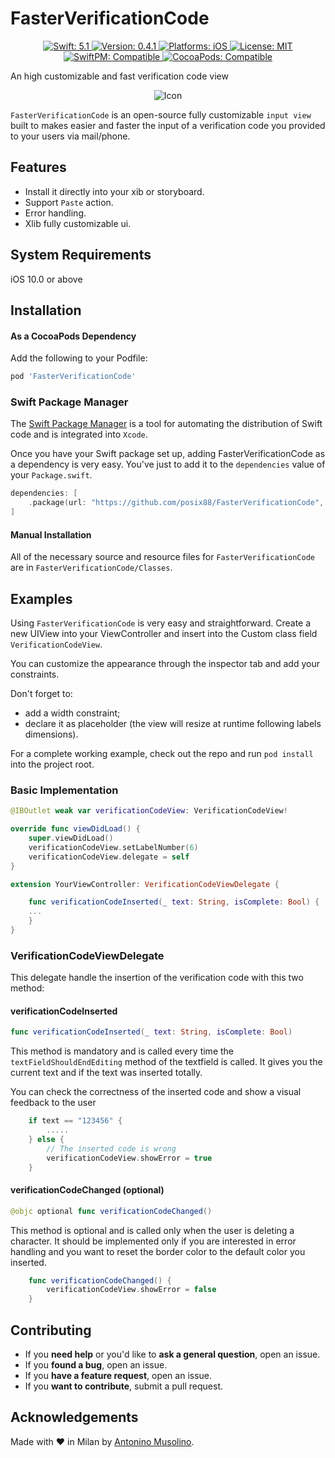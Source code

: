# FasterVerificationCode

<p align="center">
    <a href="#">
        <img src="https://img.shields.io/badge/swift-5.1-orange.svg" alt="Swift: 5.1">
    </a>
    <a href="https://github.com/posix88/FasterVerificationCode/releases">
        <img src="https://img.shields.io/badge/version-0.4.1-blue.svg"
        alt="Version: 0.4.1">
    </a>
    <a href="#">
    <img src="https://img.shields.io/badge/Platforms-iOS-green.svg"
        alt="Platforms: iOS">
    </a>
    <a href="https://github.com/piknotech/SFSafeSymbols/blob/stable/LICENSE.md">
        <img src="https://img.shields.io/badge/license-MIT-lightgrey.svg" alt="License: MIT">
    </a>
    <br />
    <a href="https://github.com/apple/swift-package-manager">
        <img src="https://img.shields.io/badge/SwiftPM-compatible-brightgreen.svg" alt="SwiftPM: Compatible">
    </a>
    <a href="https://cocoapods.org/pods/FasterVerificationCode">
    <img src="https://img.shields.io/badge/CocoaPods-compatible-4BC51D.svg?style=flat" alt="CocoaPods: Compatible">
    </a>
</p>

An high customizable and fast verification code view

<p align="center">
<img src="https://raw.githubusercontent.com/posix88/FasterVerificationCode/master/VerificationCodeView.gif" alt="Icon"/>
</p>


`FasterVerificationCode` is an open-source fully customizable `input view`  built to makes easier and faster the input of a verification code you provided to your users via mail/phone. 

## Features
* Install it directly into your xib or storyboard.
* Support `Paste` action.
* Error handling.
* Xlib fully customizable ui.

## System Requirements
iOS 10.0 or above

## Installation

#### As a CocoaPods Dependency

Add the following to your Podfile:
``` ruby
pod 'FasterVerificationCode'
```

### Swift Package Manager

The [Swift Package Manager](https://swift.org/package-manager/) is a tool for automating the distribution of Swift code and is integrated into `Xcode`.

Once you have your Swift package set up, adding FasterVerificationCode as a dependency is very easy. You've just to add it to the `dependencies` value of your `Package.swift`.

```swift
dependencies: [
    .package(url: "https://github.com/posix88/FasterVerificationCode", .upToNextMajor(from: "0.4.1"))
]
```

#### Manual Installation

All of the necessary source and resource files for `FasterVerificationCode` are in `FasterVerificationCode/Classes`.

## Examples
Using `FasterVerificationCode` is very easy and straightforward. Create a new UIView into your ViewController and insert into the Custom class field  `VerificationCodeView`.

You can customize the appearance through the inspector tab and add your constraints. 

Don't forget to: 
- add a width constraint; 
- declare it as placeholder (the view will resize at runtime following labels dimensions).

For a complete working example, check out the repo and run `pod install` into the project root.

### Basic Implementation

```swift
@IBOutlet weak var verificationCodeView: VerificationCodeView!

override func viewDidLoad() {
    super.viewDidLoad()
    verificationCodeView.setLabelNumber(6)
    verificationCodeView.delegate = self
}

extension YourViewController: VerificationCodeViewDelegate {

    func verificationCodeInserted(_ text: String, isComplete: Bool) { 
    ...
    }
}
```
### VerificationCodeViewDelegate

This delegate handle the insertion of the verification code with this two method:

#### verificationCodeInserted

```swift
func verificationCodeInserted(_ text: String, isComplete: Bool)
```

This method is mandatory and is called every time the `textFieldShouldEndEditing` method of the textfield is called.
It gives you the current text and if the text was inserted totally.

You can check the correctness of the inserted code and show a visual feedback to the user

```swift
    if text == "123456" {
        .....
    } else {
        // The inserted code is wrong
        verificationCodeView.showError = true
    }
```

#### verificationCodeChanged (optional)

```swift
@objc optional func verificationCodeChanged()
```
This method is optional and is called only when the user is deleting a character. It should be implemented only if you are interested in error handling and you want to reset the border color to the default color you inserted.

```swift
    func verificationCodeChanged() {
        verificationCodeView.showError = false
    }
```

## Contributing

- If you **need help** or you'd like to **ask a general question**, open an issue.
- If you **found a bug**, open an issue.
- If you **have a feature request**, open an issue.
- If you **want to contribute**, submit a pull request.


## Acknowledgements

Made with ❤️ in Milan by [Antonino Musolino](https://twitter.com/NinoMusolino).

